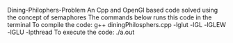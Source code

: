 Dining-Philophers-Problem
An Cpp and OpenGl based code solved using the concept of semaphores
The commands below runs this code in the terminal
To compile the code:  g++ diningPhilosphers.cpp -lglut -lGL -lGLEW -lGLU -lpthread
To execute the code: ./a.out
